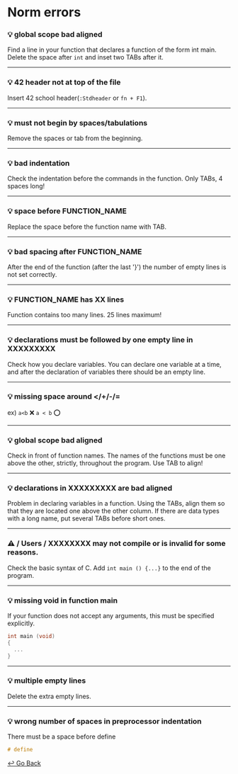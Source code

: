 # Norm errors

### :bulb: global scope bad aligned

Find a line in your function that declares a function of the form int main. Delete the space after `int` and inset two TABs after it.

---

### :bulb: 42 header not at top of the file

Insert 42 school header(`:Stdheader` or `fn + F1`).

---

### :bulb: must not begin by spaces/tabulations

Remove the spaces or tab from the beginning. 

---

### :bulb: bad indentation

Check the indentation before the commands in the function. Only TABs, 4 spaces long! 

---

### :bulb: space before FUNCTION_NAME

Replace the space before the function name with TAB.

---

### :bulb: bad spacing after FUNCTION_NAME

After the end of the function (after the last '}') the number of empty lines is not set correctly. 

---

### :bulb: FUNCTION_NAME has XX lines

Function contains too many lines. 25 lines maximum!

---

### :bulb: declarations must be followed by one empty line in XXXXXXXXX

Check how you declare variables. You can declare one variable at a time, and after the declaration of variables there should be an empty line. 

---

### :bulb: missing space around </+/-/=

ex) `a<b` :x:	`a < b` :o:

---

### :bulb: global scope bad aligned

Check in front of function names. The names of the functions must be one above the other, strictly, throughout the program. Use TAB to align!

---

### :bulb: declarations in XXXXXXXXX are bad aligned

Problem in declaring variables in a function. Using the TABs, align them so that they are located one above the other column. If there are data types with a long name, put several TABs before short ones.

---

### :warning: / Users / XXXXXXXX may not compile or is invalid for some reasons.

Check the basic syntax of C. Add `int main () {...}` to the end of the program.

---

### :bulb: missing void in function main

If your function does not accept any arguments, this must be specified explicitly. 

```c
int main (void)
{
  ...
}
```

---

### :bulb: multiple empty lines

Delete the extra empty lines.

---

### :bulb: wrong number of spaces in preprocessor indentation

There must be a space before define

```c
# define
```



[↩️ Go Back](https://github.com/lisy0123/42)